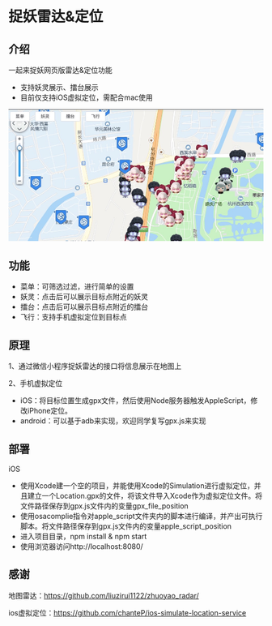 # 捉妖雷达&定位

## 介绍

一起来捉妖网页版雷达&定位功能
    
  - 支持妖灵展示、擂台展示
  - 目前仅支持iOS虚拟定位，需配合mac使用
  
![alt text](./docs/zhuoyao.jpg)
  
## 功能

- 菜单：可筛选过滤，进行简单的设置
- 妖灵：点击后可以展示目标点附近的妖灵
- 擂台：点击后可以展示目标点附近的擂台
- 飞行：支持手机虚拟定位到目标点

## 原理

1、通过微信小程序捉妖雷达的接口将信息展示在地图上

2、手机虚拟定位
  - iOS：将目标位置生成gpx文件，然后使用Node服务器触发AppleScript，修改iPhone定位。
  - android：可以基于adb来实现，欢迎同学复写gpx.js来实现

## 部署

iOS
  - 使用Xcode建一个空的项目，并能使用Xcode的Simulation进行虚拟定位，并且建立一个Location.gpx的文件，将该文件导入Xcode作为虚拟定位文件。将文件路径保存到gpx.js文件内的变量gpx_file_position
  - 使用osacomplie指令对apple_script文件夹内的脚本进行编译，并产出可执行脚本。将文件路径保存到gpx.js文件内的变量apple_script_position
  - 进入项目目录，npm install & npm start
  - 使用浏览器访问http://localhost:8080/

## 感谢

地图雷达：https://github.com/liuzirui1122/zhuoyao_radar/

ios虚拟定位：https://github.com/chanteP/ios-simulate-location-service